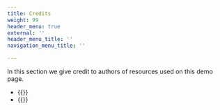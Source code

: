 ```yaml
---
title: Credits
weight: 99
header_menu: true
external: ''
header_menu_title: ''
navigation_menu_title: ''

---
```


In this section we give credit to authors of resources used on this demo page.
- {{<extlink text="Chef-hat icons created by Cuputo - Flaticon" href="https://www.flaticon.com/free-icons/chef-hat" icon="fa fa-external-link">}}
- {{<extlink text="sprinkle-of-rock-salt-on-sliced-vegetables-3209239 - Pexels" href="https://www.pexels.com/video/sprinkle-of-rock-salt-on-sliced-vegetables-3209239/" icon="fa fa-external-link">}}


